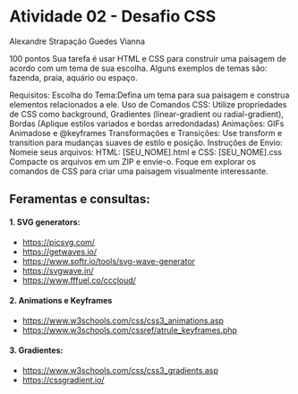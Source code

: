 # Atividade 02 - Desafio CSS

Alexandre Strapação Guedes Vianna


100 pontos
Sua tarefa é usar HTML e CSS para construir uma paisagem de acordo com um tema de sua escolha. Alguns exemplos de temas são:  fazenda, praia, aquário ou espaço.

Requisitos:
Escolha do Tema:Defina um tema para sua paisagem e construa elementos relacionados a ele.
Uso de Comandos CSS: Utilize propriedades de CSS como background, Gradientes (linear-gradient ou radial-gradient), Bordas (Aplique estilos variados e bordas arredondadas) 
Animações: GIFs Animadose e @keyframes
Transformações e Transições: Use transform e transition para mudanças suaves de estilo e posição.
Instruções de Envio:
Nomeie seus arquivos: HTML: [SEU_NOME].html e CSS: [SEU_NOME].css
Compacte os arquivos em um ZIP e envie-o.
Foque em explorar os comandos de CSS para criar uma paisagem visualmente interessante.


## Feramentas e consultas:

#### 1. SVG generators:

- https://picsvg.com/
- https://getwaves.io/
- https://www.softr.io/tools/svg-wave-generator
- https://svgwave.in/
- https://www.fffuel.co/cccloud/

#### 2. Animations e Keyframes

- https://www.w3schools.com/css/css3_animations.asp
- https://www.w3schools.com/cssref/atrule_keyframes.php

#### 3. Gradientes:

- https://www.w3schools.com/css/css3_gradients.asp
- https://cssgradient.io/
